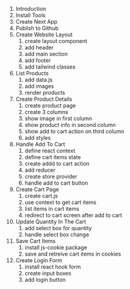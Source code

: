 1. Introduction
2. Install Tools
3. Create Next App
4. Publish to Github
5. Create Website Layout
   1. create layout component
   2. add header
   3. add main section
   4. add footer
   5. add tailwind classes
6. List Products
   1. add data.js
   2. add images
   3. render products
7. Create Product Details
   1. create product page
   2. create 3 columns
   3. show image in first column
   4. show product info in second column
   5. show add to cart action on third column
   6. add styles
8. Handle Add To Cart
   1. define react context
   2. define cart items state
   3. create addd to cart action
   4. add reducer
   5. create store provider
   6. handle add to cart button
9. Create Cart Page
   1. create cart.js
   2. use context to get cart items
   3. list items in cart items
   4. redirect to cart screen after add to cart
10. Update Quantity In The Cart
    1. add select box for quantity
    2. handle select box change
11. Save Cart Items
    1. install js-cookie package
    2. save and retreive cart items in cookies
12. Create Login Form
    1. install react hook form
    2. create input boxes
    3. add login button
